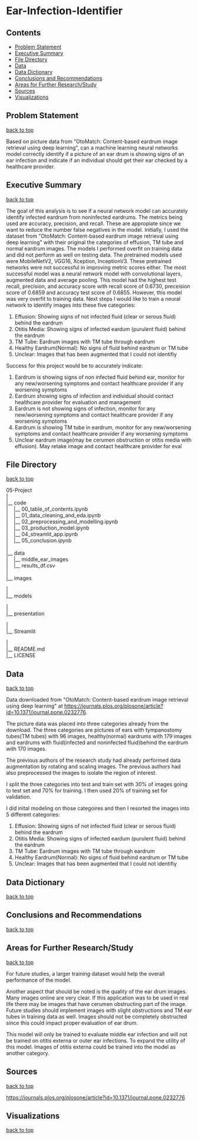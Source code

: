 # Ear-Infection-Identifier

## Contents
 - [Problem Statement](#Problem-Statement)
 - [Executive Summary](#Executive-Summary)
 - [File Directory](#File-Directory)
 - [Data](#Data)
 - [Data Dictionary](#Data-Dictionary)
 - [Conclusions and Recommendations](#Conclusions-and-Recommendations)
 - [Areas for Further Research/Study](#Areas-for-Further-Research/Study)
 - [Sources](#Sources)
 - [Visualizations](#Visualizations)


## Problem Statement
[back to top](#Ear-Infection-Identifier)

Based on picture data from "OtoMatch: Content-based eardrum image retrieval using deep learning", can a machine learning neural networks model correctly identify if a picture of an ear drum is showing signs of an ear infection and indicate if an individual should get their ear checked by a healthcare provider. 



## Executive Summary
[back to top](#Ear-Infection-Identifier)

The goal of this analysis is to see if a neural network model can accurately identify infected eardrum from noninfected eardrums. The metrics being used are accuracy, precision, and recall. These are appropiate since we want to reduce the number false negatives in the model. Initially, I used the dataset from  "OtoMatch: Content-based eardrum image retrieval using deep learning" with their original the categories of effusion, TM tube and normal eardrum images. The models I performed overfit on training data and did not perform as well on testing data. The pretrained models used were MobileNetV2, VGG16, Xception, InceptionV3. These pretrained networks were not successful in improving metric scores either. The most successful model was a neural network model with convolutional layers, augmented data and average pooling. This model had the highest test recall, precision, and accuracy score with recall score of 0.6730, preceision score of 0.6859 and accuracy test score of 0.6855. However, this model was very overfit to training data. Next steps I would like to train a neural network to identify images into these five categories:

1) Effusion: Showing signs of not infected fluid (clear or serous fluid) behind the eardrum
2) Otitis Media: Showing signs of infected eardum (purulent fluid) behind the eardrum
3) TM Tube: Eardrum images with TM tube through eardrum
4) Healthy Eardrum(Normal): No signs of fluid behind eardrum or TM tube
5) Unclear: Images that has been augmented that I could not identifiy


Success for this project would be to accurately indicate:

1) Eardrum is showing signs of non infected fluid behind ear, monitor for any new/worsening symptoms and contact healthcare provider if any worsening symptoms 
2) Eardrum showing signs of infection and individual should contact healthcare provider for evaluation and management
3) Eardrum is not showing signs of infection, monitor for any new/worsening symptoms and contact healthcare provider if any worsening symptoms 
4) Eardrum is showing TM tube in eardrum, monitor for any new/worsening symptoms and contact healthcare provider if any worsening symptoms 
5) Unclear eardrum image(may be cerumen obstruction or otitis media with effusion). May retake image and contact healthcare provider for eval

## File Directory
[back to top](#Ear-Infection-Identifier)

05-Project<br />
|<br />
|__ code<br />
|&nbsp;&nbsp;&nbsp;&nbsp;|__ 00_table_of_contents.ipynb <br />
|&nbsp;&nbsp;&nbsp;&nbsp;|__ 01_data_cleaning_and_eda.ipynb <br />
|&nbsp;&nbsp;&nbsp;&nbsp;|__ 02_preprocessing_and_modelling.ipynb <br />
|&nbsp;&nbsp;&nbsp;&nbsp;|__ 03_production_model.ipynb <br />
|&nbsp;&nbsp;&nbsp;&nbsp;|__ 04_streamlit_app.ipynb <br />
|&nbsp;&nbsp;&nbsp;&nbsp;|__ 05_conclusion.ipynb <br />
|<br />
|__ data <br />
|&nbsp;&nbsp;&nbsp;&nbsp;|__ middle_ear_images <br />
|&nbsp;&nbsp;&nbsp;&nbsp;|__ results_df.csv <br />
|<br />
|__ images <br />

|<br />
|__ models <br />

|<br />
|__ presentation <br />

|<br />
|__ Streamlit <br />

|<br />
|__ README.md <br />
|__ LICENSE <br />


## Data
[back to top](#Ear-Infection-Identifier)

Data downloaded from "OtoMatch: Content-based eardrum image retrieval using deep learning" at https://journals.plos.org/plosone/article?id=10.1371/journal.pone.0232776.

The picture data was placed into three categories already from the download. The three categories are pictures of ears with tympanostomy tubes(TM tubes) with 96 images, healthy(normal) eardrums with 179 images and eardrums with fluid(infected and noninfected fluid)behind the eardrum with 170 images.

The previous authors of the research study had already performed data augmentation by rotating and scaling images. The previous authors had also preprocessed the images to isolate the region of interest.

I split the three categories into test and train set with 30% of images going to test set and 70% for training. I then used 20% of training set for validation. 

I did inital modeling on those categoires and then I resorted the images into 5 different categories:

1) Effusion: Showing signs of not infected fluid (clear or serous fluid) behind the eardrum
2) Otitis Media: Showing signs of infected eardum (purulent fluid) behind the eardrum
3) TM Tube: Eardrum images with TM tube through eardrum
4) Healthy Eardrum(Normal): No signs of fluid behind eardrum or TM tube
5) Unclear: Images that has been augmented that I could not identifiy


## Data Dictionary
[back to top](#Ear-Infection-Identifier)



## Conclusions and Recommendations
[back to top](#Ear-Infection-Identifier)


## Areas for Further Research/Study
[back to top](#Ear-Infection-Identifier)

For future studies, a larger training dataset would help the overall performance of the model. 

Another aspect that should be noted is the quality of the ear drum images. Many images online are very clear. If this application was to be used in real life there may be images that have cerumen obstructing part of the image. Future studies should implement images with slight obstructions and TM ear tubes in training data as well. Images should not be completely obstructed since this could impact proper evaluation of ear drum. 

This model will only be trained to evaluate middle ear infection and will not be trained on otitis externa or outer ear infections. To expand the utility of this model. Images of otitis externa could be trained into the model as another category.

## Sources
[back to top](#Ear-Infection-Identifier)

https://journals.plos.org/plosone/article?id=10.1371/journal.pone.0232776

## Visualizations
[back to top](#Ear-Infection-Identifier)

